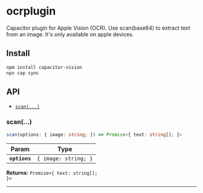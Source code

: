 # ocrplugin

Capacitor plugin for Apple Vision (OCR).
Use scan(base64) to extract text from an image.
It's only available on apple devices.

## Install

```bash
npm install capacitor-vision
npx cap sync
```

## API

<docgen-index>

* [`scan(...)`](#scan)

</docgen-index>

<docgen-api>
<!--Update the source file JSDoc comments and rerun docgen to update the docs below-->

### scan(...)

```typescript
scan(options: { image: string; }) => Promise<{ text: string[]; }>
```

| Param         | Type                            |
| ------------- | ------------------------------- |
| **`options`** | <code>{ image: string; }</code> |

**Returns:** <code>Promise&lt;{ text: string[]; }&gt;</code>

--------------------

</docgen-api>
